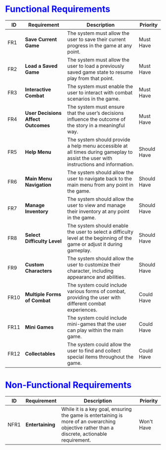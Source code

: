 # <span style="color: blue;">Functional Requirements</span>

| ID  | Requirement                       | Description                                                                                  | Priority   |
|-----|-----------------------------------|----------------------------------------------------------------------------------------------|------------|
| FR1 | **Save Current Game**             | The system must allow the user to save their current progress in the game at any point.      | Must Have  |
| FR2 | **Load a Saved Game**             | The system must allow the user to load a previously saved game state to resume play from that point. | Must Have  |
| FR3 | **Interactive Combat**            | The system must enable the user to interact with combat scenarios in the game.               | Must Have  |
| FR4 | **User Decisions Affect Outcomes**| The system must ensure that the user’s decisions influence the outcome of the story in a meaningful way. | Must Have  |
| FR5 | **Help Menu**                     | The system should provide a help menu accessible at all times during gameplay to assist the user with instructions and information. | Should Have |
| FR6 | **Main Menu Navigation**          | The system should allow the user to navigate back to the main menu from any point in the game. | Should Have |
| FR7 | **Manage Inventory**              | The system should allow the user to view and manage their inventory at any point in the game. | Should Have |
| FR8 | **Select Difficulty Level**       | The system should enable the user to select a difficulty level at the beginning of the game or adjust it during gameplay. | Should Have |
| FR9 | **Custom Characters**             | The system should allow the user to customize their character, including appearance and abilities. | Should Have |
| FR10| **Multiple Forms of Combat**      | The system could include various forms of combat, providing the user with different combat experiences. | Could Have |
| FR11| **Mini Games**                    | The system could include mini-games that the user can play within the main game.             | Could Have |
| FR12| **Collectables**                  | The system could allow the user to find and collect special items throughout the game.       | Could Have |

# <span style="color: blue;">Non-Functional Requirements</span>

| ID  | Requirement     | Description                                                                                              | Priority   |
|-----|-----------------|----------------------------------------------------------------------------------------------------------|------------|
| NFR1| **Entertaining**| While it is a key goal, ensuring the game is entertaining is more of an overarching objective rather than a discrete, actionable requirement. | Won't Have  |
